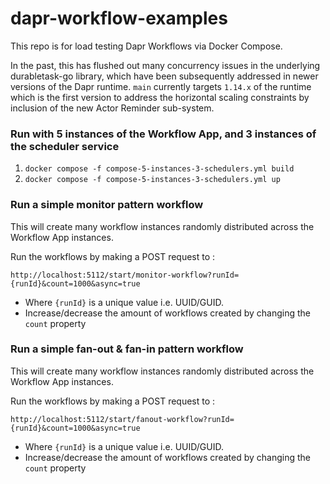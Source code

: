 # dapr-workflow-examples

This repo is for load testing Dapr Workflows via Docker Compose. 

In the past, this has flushed out many concurrency issues in the underlying durabletask-go library, which have been subsequently addressed in newer versions of the Dapr runtime. `main` currently targets `1.14.x` of the runtime which is the first version to address the horizontal scaling constraints by inclusion of the new Actor Reminder sub-system.

### Run with 5 instances of the Workflow App, and 3 instances of the scheduler service

1. `docker compose -f compose-5-instances-3-schedulers.yml build`
2. `docker compose -f compose-5-instances-3-schedulers.yml up`


### Run a simple monitor pattern workflow

This will create many workflow instances randomly distributed across the Workflow App instances.

Run the workflows by making a POST request to :

```http://localhost:5112/start/monitor-workflow?runId={runId}&count=1000&async=true```

- Where `{runId}` is a unique value i.e. UUID/GUID.
- Increase/decrease the amount of workflows created by changing the `count` property

### Run a simple fan-out & fan-in pattern workflow

This will create many workflow instances randomly distributed across the Workflow App instances.

Run the workflows by making a POST request to :

```http://localhost:5112/start/fanout-workflow?runId={runId}&count=1000&async=true```

- Where `{runId}` is a unique value i.e. UUID/GUID.
- Increase/decrease the amount of workflows created by changing the `count` property
